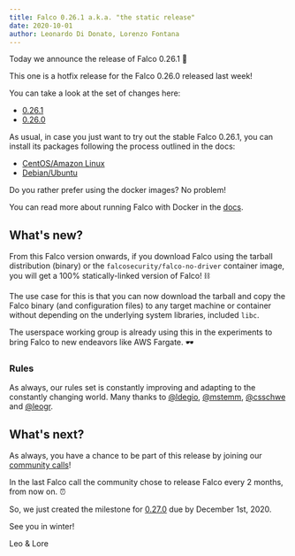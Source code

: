 ```yaml
---
title: Falco 0.26.1 a.k.a. "the static release"
date: 2020-10-01
author: Leonardo Di Donato, Lorenzo Fontana
---
```


Today we announce the release of Falco 0.26.1 🥳

This one is a hotfix release for the Falco 0.26.0 released last week!

You can take a look at the set of changes here:

- [0.26.1](https://github.com/falcosecurity/falco/releases/tag/0.26.1)
- [0.26.0](https://github.com/falcosecurity/falco/releases/tag/0.26.0)

As usual, in case you just want to try out the stable Falco 0.26.1, you can install its packages following the process outlined in the docs:

- [CentOS/Amazon Linux](https://falco.org/docs/installation/#centos-rhel)
- [Debian/Ubuntu](https://falco.org/docs/installation/#debian)

Do you rather prefer using the docker images? No problem!

You can read more about running Falco with Docker in the [docs](https://falco.org/docs/running/#docker).

## What's new?

From this Falco version onwards, if you download Falco using the tarball distribution (binary) or the `falcosecurity/falco-no-driver` container image, you will get a 100% statically-linked version of Falco! ⛓

The use case for this is that you can now download the tarball and copy the Falco binary (and configuration files) to any target machine or container without depending on the underlying system libraries, included `libc`.

The userspace working group is already using this in the experiments to bring Falco to new endeavors like AWS Fargate. 🕶

### Rules

As always, our rules set is constantly improving and adapting to the constantly changing world.
Many thanks to [@ldegio](https://github.com/ldegio),  [@mstemm](https://github.com/mstemm), [@csschwe](https://github.com/csschwe) and [@leogr](https://github.com/leogr).

## What's next?

As always, you have a chance to be part of this release by joining our [community calls](https://github.com/falcosecurity/community)!

In the last Falco call the community chose to release Falco every 2 months, from now on. ⏰

So, we just created the milestone for [0.27.0](https://github.com/falcosecurity/falco/milestone/13) due by December 1st, 2020.

See you in winter!

Leo & Lore
